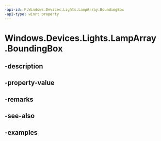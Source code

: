 ```yaml
---
-api-id: P:Windows.Devices.Lights.LampArray.BoundingBox
-api-type: winrt property
---
```


<!-- Property syntax.
public Vector3 BoundingBox { get; }
-->

# Windows.Devices.Lights.LampArray.BoundingBox

## -description

## -property-value

## -remarks

## -see-also

## -examples

